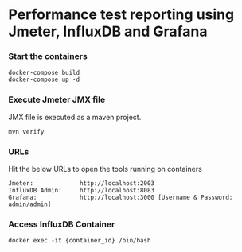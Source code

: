 # Performance test reporting using Jmeter, InfluxDB and Grafana

### Start the containers
```shell
docker-compose build
docker-compose up -d
```

### Execute Jmeter JMX file
JMX file is executed as a maven project.
```
mvn verify
```


### URLs
Hit the below URLs to open the tools running on containers
```
Jmeter:				http://localhost:2003
InfluxDB Admin:		http://localhost:8083
Grafana:			http://localhost:3000 [Username & Password: admin/admin]
```

### Access InfluxDB Container
```shell
docker exec -it {container_id} /bin/bash
```
